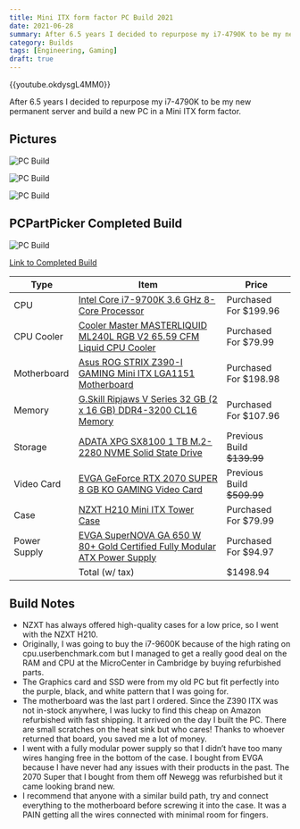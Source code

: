 ```yaml
---
title: Mini ITX form factor PC Build 2021
date: 2021-06-28
summary: After 6.5 years I decided to repurpose my i7-4790K to be my new permanent server and build a new PC in a Mini ITX form factor.
category: Builds
tags: [Engineering, Gaming]
draft: true
---
```


{{youtube.okdysgL4MM0}}

After 6.5 years I decided to repurpose my i7-4790K to be my new permanent server and build a new PC in a Mini ITX form factor.

## Pictures

![PC Build](/images/itx1.png)

![PC Build](/images/itx2.png)

![PC Build](/images/itx3.png)

## PCPartPicker Completed Build

![PC Build](/images/itxheader.png)

[Link to Completed Build](https://pcpartpicker.com/b/KtdmP6)

| Type | Item | Price |
| --- | --- | --- |
| CPU | [Intel Core i7-9700K 3.6 GHz 8-Core Processor](https://pcpartpicker.com/product/WtyV3C/intel-core-i7-9700k-36ghz-8-core-processor-bx80684i79700k) | Purchased For $199.96 |
| CPU Cooler | [Cooler Master MASTERLIQUID ML240L RGB V2 65.59 CFM Liquid CPU Cooler](https://pcpartpicker.com/product/fLFKHx/cooler-master-masterliquid-ml240l-rgb-v2-6559-cfm-liquid-cpu-cooler-mlw-d24m-a18pc-r2) | Purchased For $79.99 |
| Motherboard | [Asus ROG STRIX Z390-I GAMING Mini ITX LGA1151 Motherboard](https://pcpartpicker.com/product/Tmprxr/asus-rog-strix-z390-i-gaming-mini-itx-lga1151-motherboard-rog-strix-z390-i-gaming) | Purchased For $198.98 |
| Memory | [G.Skill Ripjaws V Series 32 GB (2 x 16 GB) DDR4-3200 CL16 Memory](https://pcpartpicker.com/product/kXbkcf/gskill-memory-f43200c16d32gvk) | Purchased For $107.96 |
| Storage | [ADATA XPG SX8100 1 TB M.2-2280 NVME Solid State Drive](https://pcpartpicker.com/product/3n2bt6/adata-xpg-sx8100-1-tb-m2-2280-nvme-solid-state-drive-asx8100np-1tt-c) | Previous Build ~~$139.99~~ |
| Video Card | [EVGA GeForce RTX 2070 SUPER 8 GB KO GAMING Video Card](https://pcpartpicker.com/product/KRyqqs/evga-geforce-rtx-2070-super-8-gb-ko-gaming-video-card-08g-p4-2072-kr) | Previous Build ~~$509.99~~ |
| Case | [NZXT H210 Mini ITX Tower Case](https://pcpartpicker.com/product/x7hmP6/nzxt-h210-mini-itx-tower-case-ca-h210b-w1) | Purchased For $79.99 |
| Power Supply | [EVGA SuperNOVA GA 650 W 80+ Gold Certified Fully Modular ATX Power Supply](https://pcpartpicker.com/product/Xsn8TW/evga-supernova-ga-650-w-80-gold-certified-fully-modular-atx-power-supply-220-ga-0650-x1) | Purchased For $94.97 |
|  | Total (w/ tax) | $1498.94 |

## Build Notes

- NZXT has always offered high-quality cases for a low price, so I went with the NZXT H210.
- Originally, I was going to buy the i7-9600K because of the high rating on cpu.userbenchmark.com but I managed to get a really good deal on the RAM and CPU at the MicroCenter in Cambridge by buying refurbished parts.
- The Graphics card and SSD were from my old PC but fit perfectly into the purple, black, and white pattern that I was going for.
- The motherboard was the last part I ordered. Since the Z390 ITX was not in-stock anywhere, I was lucky to find this cheap on Amazon refurbished with fast shipping. It arrived on the day I built the PC. There are small scratches on the heat sink but who cares! Thanks to whoever returned that board, you saved me a lot of money.
- I went with a fully modular power supply so that I didn’t have too many wires hanging free in the bottom of the case. I bought from EVGA because I have never had any issues with their products in the past. The 2070 Super that I bought from them off Newegg was refurbished but it came looking brand new.
- I recommend that anyone with a similar build path, try and connect everything to the motherboard before screwing it into the case. It was a PAIN getting all the wires connected with minimal room for fingers.
